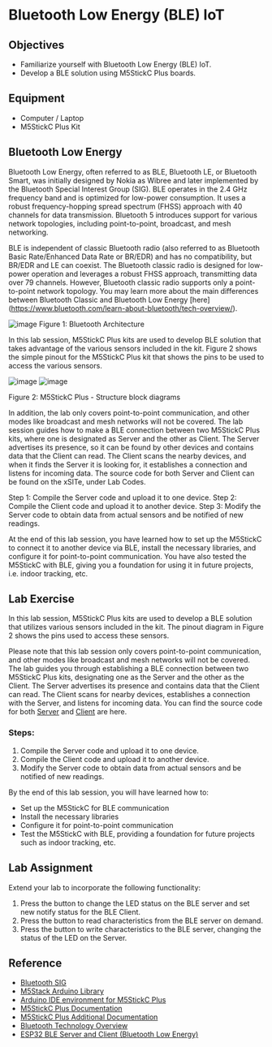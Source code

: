 # Bluetooth Low Energy (BLE) IoT

## Objectives
- Familiarize yourself with Bluetooth Low Energy (BLE) IoT.
- Develop a BLE solution using M5StickC Plus boards.

## Equipment
- Computer / Laptop
- M5StickC Plus Kit

## Bluetooth Low Energy

Bluetooth Low Energy, often referred to as BLE, Bluetooth LE, or Bluetooth Smart, was initially designed by Nokia as Wibree and later implemented by the Bluetooth Special Interest Group (SIG). BLE operates in the 2.4 GHz frequency band and is optimized for low-power consumption. It uses a robust frequency-hopping spread spectrum (FHSS) approach with 40 channels for data transmission. Bluetooth 5 introduces support for various network topologies, including point-to-point, broadcast, and mesh networking.

BLE is independent of classic Bluetooth radio (also referred to as Bluetooth Basic Rate/Enhanced Data Rate or BR/EDR) and has no compatibility, but BR/EDR and LE can coexist. The Bluetooth classic radio is designed for low-power operation and leverages a robust FHSS approach, transmitting data over 79 channels. However, Bluetooth classic radio supports only a point-to-point network topology. You may learn more about the main differences between Bluetooth Classic and Bluetooth Low Energy [here] (https://www.bluetooth.com/learn-about-bluetooth/tech-overview/).

![image](https://github.com/drfuzzi/CSC2106_BLE/assets/108112390/b982bd43-89a1-453d-a563-b097ae9583ee)
Figure 1: Bluetooth Architecture

In this lab session, M5StickC Plus kits are used to develop BLE solution that takes advantage of the various sensors included in the kit. Figure 2 shows the simple pinout for the M5StickC Plus kit that shows the pins to be used to access the various sensors.

![image](https://github.com/drfuzzi/CSC2106_BLE/assets/108112390/786519ea-b43f-486e-8e69-bc78ec39ea22)
![image](https://github.com/drfuzzi/CSC2106_BLE/assets/108112390/378c4096-e11e-4843-a625-0c8f7e7bbb09)

Figure 2: M5StickC Plus - Structure block diagrams

In addition, the lab only covers point-to-point communication, and other modes like broadcast and mesh networks will not be covered. The lab session guides how to make a BLE connection between two M5StickC Plus kits, where one is designated as Server and the other as Client. The Server advertises its presence, so it can be found by other devices and contains data that the Client can read. The Client scans the nearby devices, and when it finds the Server it is looking for, it establishes a connection and listens for incoming data. The source code for both Server and Client can be found on the xSITe, under Lab Codes.

Step 1: Compile the Server code and upload it to one device.
Step 2: Compile the Client code and upload it to another device.
Step 3: Modify the Server code to obtain data from actual sensors and be notified of new readings.

At the end of this lab session, you have learned how to set up the M5StickC to connect it to another device via BLE, install the necessary libraries, and configure it for point-to-point communication. You have also tested the M5StickC with BLE, giving you a foundation for using it in future projects, i.e. indoor tracking, etc.

## Lab Exercise

In this lab session, M5StickC Plus kits are used to develop a BLE solution that utilizes various sensors included in the kit. The pinout diagram in Figure 2 shows the pins used to access these sensors.

Please note that this lab session only covers point-to-point communication, and other modes like broadcast and mesh networks will not be covered. The lab guides you through establishing a BLE connection between two M5StickC Plus kits, designating one as the Server and the other as the Client. The Server advertises its presence and contains data that the Client can read. The Client scans for nearby devices, establishes a connection with the Server, and listens for incoming data. You can find the source code for both [Server]() and [Client]() are here.

### Steps:
1. Compile the Server code and upload it to one device.
2. Compile the Client code and upload it to another device.
3. Modify the Server code to obtain data from actual sensors and be notified of new readings.

By the end of this lab session, you will have learned how to:
- Set up the M5StickC for BLE communication
- Install the necessary libraries
- Configure it for point-to-point communication
- Test the M5StickC with BLE, providing a foundation for future projects such as indoor tracking, etc.

## Lab Assignment

Extend your lab to incorporate the following functionality:

1. Press the button to change the LED status on the BLE server and set new notify status for the BLE Client.
2. Press the button to read characteristics from the BLE server on demand.
3. Press the button to write characteristics to the BLE server, changing the status of the LED on the Server.

## Reference

- [Bluetooth SIG](https://www.bluetooth.com/learn-about-bluetooth/radio-versions)
- [M5Stack Arduino Library](https://github.com/m5stack/M5StickC-Plus)
- [Arduino IDE environment for M5StickC Plus](https://docs.m5stack.com/en/quick_start/m5stickc_plus/arduino)
- [M5StickC Plus Documentation](https://docs.m5stack.com/en/core/m5stickc_plus)
- [M5StickC Plus Additional Documentation](https://cdn.competec.ch/documents2/8/5/9/185624958/185624958.pdf)
- [Bluetooth Technology Overview](https://www.bluetooth.com/learn-about-bluetooth/tech-overview/)
- [ESP32 BLE Server and Client (Bluetooth Low Energy)](https://randomnerdtutorials.com/esp32-ble-server-client/)

